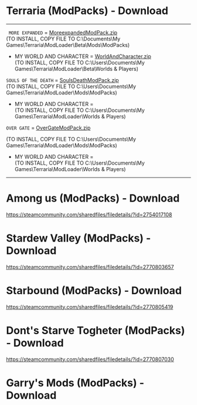 # Terraria (ModPacks) - Download
-------------------------------------------------------------------------------------------------------------------------------------------------------------------------
` MORE EXPANDED`  = [MoreexpandedModPack.zip](https://github.com/RedMoDsPro/Terraria-ModPack/files/8184359/MoreexpandedModPack.zip)                             
(TO INSTALL, COPY FILE TO C:\Documents\My Games\Terraria\ModLoader\Beta\Mods\ModPacks)                                                      
* MY WORLD AND CHARACTER  = [WorldAndCharacter.zip](https://github.com/RedMoDsPro/ModPacks/files/8187792/WorldAndCharacter.zip)                                         
(TO INSTALL, COPY FILE TO C:\Users\Documents\My Games\Terraria\ModLoader\Beta\Worlds & Players)  

`SOULS OF THE DEATH`  = [SoulsDeathModPack.zip](https://github.com/RedMoDsPro/Terraria-ModPack/files/8184363/SoulsDeathModPack.zip)                             
(TO INSTALL, COPY FILE TO C:\Users\Documents\My Games\Terraria\ModLoader\Mods\ModPacks)                                   
* MY WORLD AND CHARACTER  =                                                                                                       
(TO INSTALL, COPY FILE TO C:\Users\Documents\My Games\Terraria\ModLoader\Worlds & Players)                    


`OVER GATE`  = [OverGateModPack.zip](https://github.com/RedMoDsPro/ModPacks/files/8310787/OverGateModPack.zip)

(TO INSTALL, COPY FILE TO C:\Users\Documents\My Games\Terraria\ModLoader\Mods\ModPacks)                                   
* MY WORLD AND CHARACTER  =                                                                                                       
(TO INSTALL, COPY FILE TO C:\Users\Documents\My Games\Terraria\ModLoader\Worlds & Players) 

-------------------------------------------------------------------------------------------------------------------------------------------------------------------------

# Among us (ModPacks) - Download 

https://steamcommunity.com/sharedfiles/filedetails/?id=2754017108

# Stardew Valley (ModPacks) - Download

https://steamcommunity.com/sharedfiles/filedetails/?id=2770803657

# Starbound (ModPacks) - Download 

https://steamcommunity.com/sharedfiles/filedetails/?id=2770805419

# Dont's Starve Togheter (ModPacks) - Download

https://steamcommunity.com/sharedfiles/filedetails/?id=2770807030

# Garry's Mods (ModPacks) - Download
